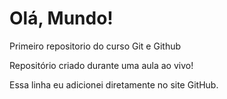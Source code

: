 # Olá, Mundo!
 Primeiro repositorio do curso Git e Github

Repositório criado durante uma aula  ao vivo!

Essa linha eu adicionei diretamente no site GitHub.
